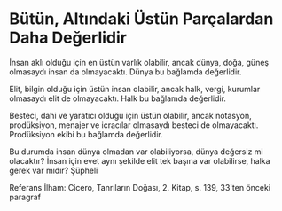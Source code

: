 # Bütün, Altındaki Üstün Parçalardan Daha Değerlidir

İnsan aklı olduğu için en üstün varlık olabilir, ancak dünya, doğa, güneş
olmasaydı insan da olmayacaktı. Dünya bu bağlamda değerlidir.

Elit, bilgin olduğu için üstün insan olabilir, ancak halk, vergi, kurumlar
olmasaydı elit de olmayacaktı. Halk bu bağlamda değerlidir.

Besteci, dahi ve yaratıcı olduğu için üstün olabilir, ancak notasyon,
prodüksiyon, menajer ve icracılar olmasaydı besteci de olmayacaktı. Prodüksiyon
ekibi bu bağlamda değerlidir.

Bu durumda insan dünya olmadan var olabiliyorsa, dünya değersiz mi olacaktır?
İnsan için evet aynı şekilde elit tek başına var olabilirse, halka gerek var
mıdır? Şüpheli

Referans İlham: Cicero, Tanrıların Doğası, 2. Kitap, s. 139, 33'ten önceki
paragraf
